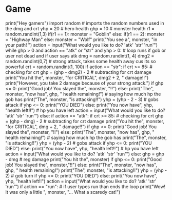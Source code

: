 # Game
print("Hey gamers")
import random # imports the random numbers used in the dmg and crt
yhp = 20  # hero health
ghp = 10  # monster health
r1 = random.randint(1,3)
if(r1 == 1):
  monster = "Goblin"
else:
    if(r1 == 2):
      monster = "Highway Man"
    else:
      monster = "Wolf"
print("You see a", monster, "in your path! ")
action = input("What would you like to do? 'atk' 'str' 'run'")
while ghp > 0 and action == "atk" or "str" and yhp > 0: # loop runs if gob or user not dead and if user says atk
  dmg = random.randint(1, 4)
  dmg2 = random.randint(0,7) # strong attack, takes some health away cus its so powerful
  crt = random.randint(1, 100)
  if action == "str":
        if crt >= 85:  # checking for crt
            ghp = (ghp - dmg2) - 2  # subtracting for crt damage
            print("You hit the", monster, "for CRITICAL", dmg2 + 2, " damage!!")
            print("However, you take 2 damage because of your strong attack.")
            if ghp <= 0:
                print("Good job! You slayed the", monster, "!!")
            else:
                print("The", monster, "now has", ghp, " health remaining!")          # saying how much hp the gob has
                print("The", monster, "is attacking!!")
                yhp = (yhp - 2 - 3)                                            # gobs attack
                if yhp <= 0:
                    print("YOU DIED")
                else:
                    print("You now have", yhp, "health left!!")                 # hp you have left
                    action = input("What would you like to do? 'atk' 'str' 'run'")
  else:
    if action == "atk":
        if crt >= 85:  # checking for crt
            ghp = (ghp - dmg) - 2  # subtracting for crt damage
            print("You hit the", monster, "for CRITICAL", dmg + 2, " damage!!")
            if ghp <= 0:
                print("Good job! You slayed the", monster, "!!")
            else:
                print("The", monster, "now has", ghp, " health remaining!")          # saying how much hp the gob has
                print("The", monster, "is attacking!!")
                yhp = (yhp - 2)                                            # gobs attack
                if yhp <= 0:
                    print("YOU DIED")
                else:
                    print("You now have", yhp, "health left!!")                 # hp you have left
                    action = input("What would you like to do? 'atk' 'str' 'run'")
        else:
            ghp = ghp - dmg      # reg damage
            print("You hit the", monster)
            if ghp <= 0:
                print("Good job! You slayed the", monster,"!!")
            else:
                print("The", monster, "now has", ghp, " health remaining!")
                print("The", monster, "is attacking!!")
                yhp = (yhp - 2)                              # gob turn
                if yhp <= 0:
                    print("YOU DIED")
                else:
                    print("You now have", yhp, "health left!!")
                    action = input("What would you like to do? 'atk' 'str' 'run'")
if action == "run":    # if user types run than ends the loop
    print("Wow! It was only a little ", monster, "... What a scaredy cat!")
